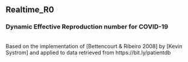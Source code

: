 ## Realtime_R0
### Dynamic Effective Reproduction number for COVID-19
<br>
Based on the implementation of [Bettencourt & Ribeiro 2008] by [Kevin Systrom] and applied to data retrieved from https://bit.ly/patientdb




[Bettencourt & Ribeiro 2008]: https://journals.plos.org/plosone/article?id=10.1371/journal.pone.0002185
[Kevin Systrom]: http://systrom.com/blog/the-metric-we-need-to-manage-covid-19/


